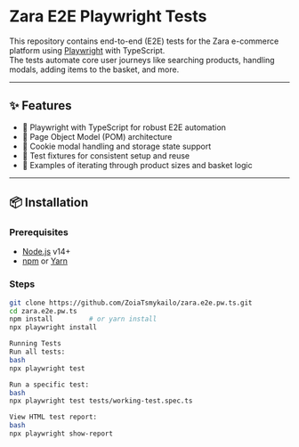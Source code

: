 # Zara E2E Playwright Tests

This repository contains end-to-end (E2E) tests for the Zara e-commerce platform using [Playwright](https://playwright.dev/) with TypeScript.  
The tests automate core user journeys like searching products, handling modals, adding items to the basket, and more.

---

## ✨ Features

- 🔹 Playwright with TypeScript for robust E2E automation
- 🔹 Page Object Model (POM) architecture
- 🔹 Cookie modal handling and storage state support
- 🔹 Test fixtures for consistent setup and reuse
- 🔹 Examples of iterating through product sizes and basket logic

---

## 📦 Installation

### Prerequisites

- [Node.js](https://nodejs.org/) v14+
- [npm](https://www.npmjs.com/) or [Yarn](https://yarnpkg.com/)

### Steps

```bash
git clone https://github.com/ZoiaTsmykailo/zara.e2e.pw.ts.git
cd zara.e2e.pw.ts
npm install         # or yarn install
npx playwright install

Running Tests
Run all tests:
bash
npx playwright test

Run a specific test:
bash
npx playwright test tests/working-test.spec.ts

View HTML test report:
bash
npx playwright show-report
```

